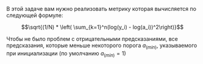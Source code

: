 В этой задаче вам нужно реализовать метрику которая вычисляется по следующей формуле:

$$\sqrt{(1/N) * \left( \sum_{k=1}^n(log(y_i) - log(a_i))^2\right)}$$

Чтобы не было проблем с отрицательными предсказаниями, все предсказания, которые меньше некоторого порога $a_(min)$, указываемого при инициализации (по умолчанию $a_(min) = 1$)
